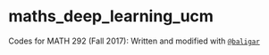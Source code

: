 # maths_deep_learning_ucm
Codes for MATH 292 (Fall 2017): Written and modified with [`@baligar`](https://github.com/baligar)
